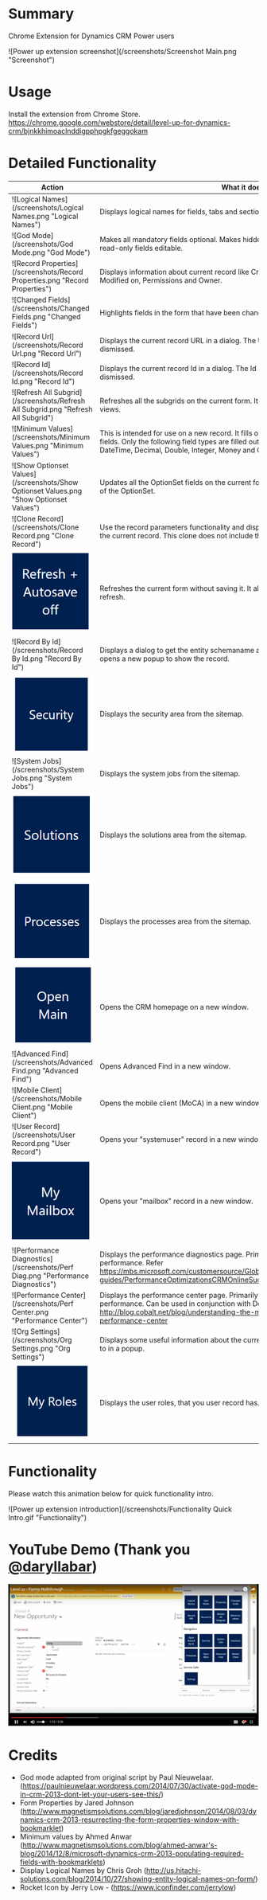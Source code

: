 # Summary
Chrome Extension for Dynamics CRM Power users

![Power up extension screenshot](/screenshots/Screenshot Main.png "Screenshot")

# Usage
Install the extension from Chrome Store. https://chrome.google.com/webstore/detail/level-up-for-dynamics-crm/bjnkkhimoaclnddigpphpgkfgeggokam

# Detailed Functionality

Action | What it does
--- | ---
![Logical Names](/screenshots/Logical Names.png "Logical Names") | Displays logical names for fields, tabs and sections.
![God Mode](/screenshots/God Mode.png "God Mode") | Makes all mandatory fields optional. Makes hidden fields/tabs/sections visible. Makes read-only fields editable.
![Record Properties](/screenshots/Record Properties.png "Record Properties") | Displays information about current record like Created By, Created On, Modified By, Modified on, Permissions and Owner. 
![Changed Fields](/screenshots/Changed Fields.png "Changed Fields") | Highlights fields in the form that have been changed, but not saved yet.
![Record Url](/screenshots/Record Url.png "Record Url") | Displays the current record URL in a dialog. The URL can be copied from the dialog and dismissed.
![Record Id](/screenshots/Record Id.png "Record Id") | Displays the current record Id in a dialog. The Id can be copied from the dialog and dismissed.
![Refresh All Subgrid](/screenshots/Refresh All Subgrid.png "Refresh All Subgrid") | Refreshes all the subgrids on the current form. It does not refresh the associated views.
![Minimum Values](/screenshots/Minimum Values.png "Minimum Values") | This is intended for use on a new record. It fills out minimum values for all required fields. Only the following field types are filled out automatically: Memo, String, Boolean, DateTime, Decimal, Double, Integer, Money and OptionSet.
![Show Optionset Values](/screenshots/Show Optionset Values.png "Show Optionset Values") | Updates all the OptionSet fields on the current form to show text as well the the value of the OptionSet.
![Clone Record](/screenshots/Clone Record.png "Clone Record") | Use the record parameters functionality and display a new popup which is a clone of the current record. This clone does not include the child records.
![Refresh](/screenshots/Refresh.png "Refresh") | Refreshes the current form without saving it. It also turns off the auto-save after refresh.
![Record By Id](/screenshots/Record By Id.png "Record By Id") | Displays a dialog to get the entity schemaname and record id. Once this is given, it opens a new popup to show the record.
![Security](/screenshots/Security.png "Security") | Displays the security area from the sitemap.
![System Jobs](/screenshots/System Jobs.png "System Jobs") | Displays the system jobs from the sitemap.
![Solutions](/screenshots/Solutions.png "Solutions") | Displays the solutions area from the sitemap.
![Process](/screenshots/Process.png "Process") | Displays the processes area from the sitemap.
![Main](/screenshots/Main.png "Main") | Opens the CRM homepage on a new window.
![Advanced Find](/screenshots/Advanced Find.png "Advanced Find") | Opens Advanced Find in a new window.
![Mobile Client](/screenshots/Mobile Client.png "Mobile Client") | Opens the mobile client (MoCA) in a new window.
![User Record](/screenshots/User Record.png "User Record") | Opens your "systemuser" record in a new window.
![Mailbox](/screenshots/Mailbox.png "Mailbox") | Opens your "mailbox" record in a new window.
![Performance Diagnostics](/screenshots/Perf Diag.png "Performance Diagnostics") | Displays the performance diagnostics page. Primarily useful for assessing network performance. Refer https://mbs.microsoft.com/customersource/Global/CRM/learning/documentation/user-guides/PerformanceOptimizationsCRMOnlineSuccess.
![Performance Center](/screenshots/Perf Center.png "Performance Center") | Displays the performance center page. Primarily used to assess slow form performance. Can be used in conjunction with DevTools. Refer http://blog.cobalt.net/blog/understanding-the-microsoft-dynamics-crm-performance-center
![Org Settings](/screenshots/Org Settings.png "Org Settings") | Displays some useful information about the current "Organization" you are connected to in a popup.
![Roles](/screenshots/Roles.png "Roles") | Displays the user roles, that you user record has.

# Functionality
Please watch this animation below for quick functionality intro.

![Power up extension introduction](/screenshots/Functionality Quick Intro.gif "Functionality")

# YouTube Demo (Thank you [@daryllabar](https://github.com/daryllabar))
[![YouTube Demo](/screenshots/YouTubeVideoThumbnail.jpg)](https://youtu.be/zqPGeOH1OF4 "YouTube")

# Credits
* God mode adapted from original script by Paul Nieuwelaar. (https://paulnieuwelaar.wordpress.com/2014/07/30/activate-god-mode-in-crm-2013-dont-let-your-users-see-this/)
* Form Properties by Jared Johnson (http://www.magnetismsolutions.com/blog/jaredjohnson/2014/08/03/dynamics-crm-2013-resurrecting-the-form-properties-window-with-bookmarklet)
* Minimum values by Ahmed Anwar (http://www.magnetismsolutions.com/blog/ahmed-anwar's-blog/2014/12/8/microsoft-dynamics-crm-2013-populating-required-fields-with-bookmarklets)
* Display Logical Names by Chris Groh (http://us.hitachi-solutions.com/blog/2014/10/27/showing-entity-logical-names-on-form/)
* Rocket Icon by Jerry Low - (https://www.iconfinder.com/jerrylow)
